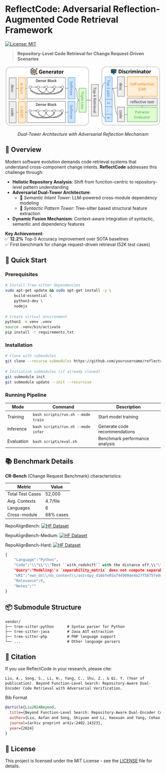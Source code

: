 # ReflectCode: Adversarial Reflection-Augmented Code Retrieval Framework

[![License: MIT](https://img.shields.io/badge/License-MIT-blue.svg)](LICENSE)

> **Repository-Level Code Retrieval for Change Request-Driven Scenarios**

<div align="center">
  <img src="assets/archv9.png" width="600px" alt="ReflectCode Architecture">
  <p><em>Dual-Tower Architecture with Adversarial Reflection Mechanism</em></p>
</div>

## 📖 Overview
Modern software evolution demands code retrieval systems that understand cross-component change intents. **ReflectCode** addresses this challenge through:

- **Holistic Repository Analysis**: Shift from function-centric to repository-level pattern understanding
- **Adversarial Dual-Tower Architecture**: 
  - 🧠 *Semantic Intent Tower*: LLM-powered cross-module dependency modeling
  - 🧩 *Syntactic Pattern Tower*: Tree-sitter based structural feature extraction
- **Dynamic Fusion Mechanism**: Context-aware integration of syntactic, semantic and dependency features

**Key Achievement**:  
✅ **12.2%** Top-5 Accuracy improvement over SOTA baselines  
✅ First benchmark for change request-driven retrieval (52K test cases)

## 🚀 Quick Start

### Prerequisites
```bash
# Install Tree-sitter dependencies
sudo apt-get update && sudo apt-get install -y \
    build-essential \
    python3-dev \
    nodejs

# Create virtual environment
python3 -m venv .venv
source .venv/bin/activate
pip install -r requirements.txt
```

### Installation
```bash
# Clone with submodules
git clone --recurse-submodules https://github.com/yourusername/reflectcode.git

# Initialize submodules (if already cloned)
git submodule init
git submodule update --init --recursive
```

### Running Pipeline
| Mode       | Command                      | Description                     |
|------------|------------------------------|---------------------------------|
| Training   | `bash scripts/run.sh --mode train` | Start model training            |
| Inference  | `bash scripts/run.sh --mode infer` | Generate code recommendations   |
| Evaluation | `bash scripts/eval.sh`       | Benchmark performance analysis  |

## 📚 Benchmark Details
**CR-Bench** (Change Request Benchmark) characteristics:

| Metric          | Value     |
|-----------------|-----------|
| Total Test Cases| 52,000    |
| Avg. Contexts   | 4.7/file  |
| Languages       | 6         |
| Cross-module    | 68% cases |

RepoAlignBench:
[![HF Dataset](https://img.shields.io/badge/🤗%20Dataset-RA--Bench-blue)](https://huggingface.co/datasets/bPtBvkTP/RepoAlignBench-Full)

RepoAlignBench-Medium:
[![HF Dataset](https://img.shields.io/badge/🤗%20Dataset-RAMedium--Bench-blue)](https://huggingface.co/datasets/bPtBvkTP/RepoAlignBench-Medium)

RepoAlignBench-Hard:
[![HF Dataset](https://img.shields.io/badge/🤗%20Dataset-RAHard--Bench-blue)](https://huggingface.co/datasets/bPtBvkTP/RepoAlignBench-Hard)

```python
{
    "Language":"Python",
    "Code":"\\"\\"\\"Test ``with_redshift`` with the distance off.\\"\\"\\"\\n        default_cosmo = default_cosmology.get()\\n        z = 15 * cu.redshift\\n\\n        # 1) Default (without specifying the cosmology)\\n        with default_cosmology.set(cosmo):\\n            equivalency = cu.with_redshift(distance=None)\\n            with pytest.raises(u.UnitConversionError, match=\\"\'redshift\' and \'Mpc\'\\"):\\n                z.to(u.Mpc, equivalency)\\n\\n        # 2) Specifying the cosmology\\n        equivalency = cu.with_redshift(cosmo, distance=None)\\n        with pytest.raises(u.UnitConversionError, match=\\"\'redshift\' and \'Mpc\'\\"):\\n            z.to(u.Mpc, equivalency)",
    "Query":"Modeling\'s `separability_matrix` does not compute separability correctly for nested CompoundModels\\nConsider the following model:\\r\\n\\r\\n```python\\r\\nfrom astropy.modeling import models as m\\r\\nfrom astropy.modeling.separable import separability_matrix\\r\\n\\r\\ncm = m.Linear1D(10) & m.Linear1D(5)\\r\\n```\\r\\n\\r\\nIt\'s separability matrix as you might expect is a diagonal:\\r\\n\\r\\n```python\\r\\n>>> separability_matrix(cm)\\r\\narray([[ True, False],\\r\\n       [False,  True]])\\r\\n```\\r\\n\\r\\nIf I make the model more complex:\\r\\n```python\\r\\n>>> separability_matrix(m.Pix2Sky_TAN() & m.Linear1D(10) & m.Linear1D(5))\\r\\narray([[ True,  True, False, False],\\r\\n       [ True,  True, False, False],\\r\\n       [False, False,  True, False],\\r\\n       [False, False, False,  True]])\\r\\n```\\r\\n\\r\\nThe output matrix is again, as expected, the outputs and inputs to the linear models are separable and independent of each other.\\r\\n\\r\\nIf however, I nest these compound models:\\r\\n```python\\r\\n>>> separability_matrix(m.Pix2Sky_TAN() & cm)\\r\\narray([[ True,  True, False, False],\\r\\n       [ True,  True, False, False],\\r\\n       [False, False,  True,  True],\\r\\n       [False, False,  True,  True]])\\r\\n```\\r\\nSuddenly the inputs and outputs are no longer separable?\\r\\n\\r\\nThis feels like a bug to me, but I might be missing something?\\n",
    "URI":"own_ds\\/ds_content\\/astropy_d16bfe05a744909de4b27f5875fe0d4ed41ce607#test_distance_off",
    "Relevance":0,
    "Notes":""
}

```

## 📦 Submodule Structure
```text
vendor/
├── tree-sitter-python      # Syntax parser for Python
├── tree-sitter-java        # Java AST extraction
├── tree-sitter-php         # PHP language support
└── ...                     # Other language parsers
```

## 📝 Citation
If you use ReflectCode in your research, please cite:

```
Liu, A., Song, S., Li, H., Yang, C., Shu, Z., & Qi, Y. (Year of publication). Beyond Function-Level Search: Repository-Aware Dual-Encoder Code Retrieval with Adversarial Verification. 
```
Bib Format
```bibtex
@article{Liu2024Beyond,
  title={Beyond Function-Level Search: Repository-Aware Dual-Encoder Code Retrieval with Adversarial Verification},
  author={Liu, Aofan and Song, Shiyuan and Li, Haoxuan and Yang, Cehao and Shu, Zishan and Qi, Yiyan},
  journal={arXiv preprint arXiv:2402.14323},
  year={2024}
}
```

## 📄 License
This project is licensed under the MIT License - see the [LICENSE](LICENSE) file for details.
```
